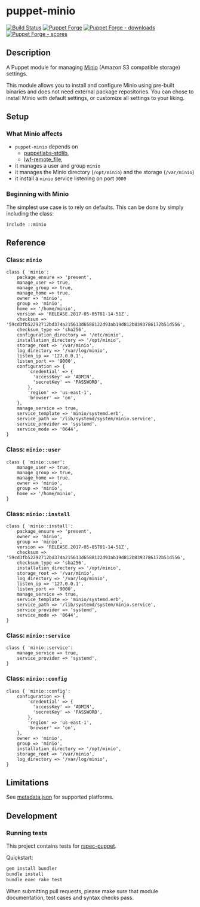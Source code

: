 # puppet-minio

[![Build Status][build-shield]][build-status]
[![Puppet Forge][forge-shield]][forge-minio]
[![Puppet Forge - downloads][forge-shield-dl]][forge-minio]
[![Puppet Forge - scores][forge-shield-sc]][forge-minio]

## Description

A Puppet module for managing [Minio][minio] (Amazon S3 compatible storage)
settings.

This module allows you to install and configure Minio using pre-built binaries
and does not need external package repositories. You can chose to install Minio
with default settings, or customize all settings to your liking.

## Setup

### What Minio affects

- `puppet-minio` depends on
  - [puppetlabs-stdlib][puppetlabs-stdlib],
  - [lwf-remote_file][lwf-remote_file],
- it manages a user and group `minio`
- it manages the Minio directory (`/opt/minio`) and the storage (`/var/minio`)
- it install a `minio` service listening on port `3000`

### Beginning with Minio

The simplest use case is to rely on defaults. This can be done by simply
including the class:

```puppet
include ::minio
```

## Reference

### Class: `minio`

```puppet
class { 'minio':
    package_ensure => 'present',
    manage_user => true,
    manage_group => true,
    manage_home => true,
    owner => 'minio',
    group => 'minio',
    home => '/home/minio',
    version => 'RELEASE.2017-05-05T01-14-51Z',
    checksum => '59cd3fb52292712bd374a215613d6588122d93ab19d812b8393786172b51d556',
    checksum_type => 'sha256',
    configuration_directory => '/etc/minio',
    installation_directory => '/opt/minio',
    storage_root => '/var/minio',
    log_directory => '/var/log/minio',
    listen_ip => '127.0.0.1',
    listen_port => '9000',
    configuration => {
        'credential' => {
          'accessKey' => 'ADMIN',
          'secretKey' => 'PASSWORD',
        },
        'region' => 'us-east-1',
        'browser' => 'on',
    },
    manage_service => true,
    service_template => 'minio/systemd.erb',
    service_path => '/lib/systemd/system/minio.service',
    service_provider => 'systemd',
    service_mode => '0644',
}
```

### Class: `minio::user`

```puppet
class { 'minio::user':
    manage_user => true,
    manage_group => true,
    manage_home => true,
    owner => 'minio',
    group => 'minio',
    home => '/home/minio',
}
```

### Class: `minio::install`

```puppet
class { 'minio::install':
    package_ensure => 'present',
    owner => 'minio',
    group => 'minio',
    version => 'RELEASE.2017-05-05T01-14-51Z',
    checksum => '59cd3fb52292712bd374a215613d6588122d93ab19d812b8393786172b51d556',
    checksum_type => 'sha256',
    installation_directory => '/opt/minio',
    storage_root => '/var/minio',
    log_directory => '/var/log/minio',
    listen_ip => '127.0.0.1',
    listen_port => '9000',
    manage_service => true,
    service_template => 'minio/systemd.erb',
    service_path => '/lib/systemd/system/minio.service',
    service_provider => 'systemd',
    service_mode => '0644',
}
```

### Class: `minio::service`

```puppet
class { 'minio::service':
    manage_service => true,
    service_provider => 'systemd',
}
```

### Class: `minio::config`

```puppet
class { 'minio::config':
    configuration => {
        'credential' => {
          'accessKey' => 'ADMIN',
          'secretKey' => 'PASSWORD',
        },
        'region' => 'us-east-1',
        'browser' => 'on',
    },
    owner => 'minio',
    group => 'minio',
    installation_directory => '/opt/minio',
    storage_root => '/var/minio',
    log_directory => '/var/log/minio',
}
```

## Limitations

See [metadata.json](metadata.json) for supported platforms.

## Development

### Running tests

This project contains tests for [rspec-puppet][puppet-rspec].

Quickstart:

```bash
gem install bundler
bundle install
bundle exec rake test
```

When submitting pull requests, please make sure that module documentation,
test cases and syntax checks pass.

[minio]: https://minio.io
[puppetlabs-stdlib]: https://github.com/puppetlabs/puppetlabs-stdlib
[lwf-remote_file]: https://github.com/lwf/puppet-remote_file
[puppet-rspec]: http://rspec-puppet.com/

[build-status]: https://travis-ci.org/kogitoapp/puppet-minio
[build-shield]: https://travis-ci.org/kogitoapp/puppet-minio.png?branch=master
[forge-minio]: https://forge.puppetlabs.com/kogitoapp/minio
[forge-shield]: https://img.shields.io/puppetforge/v/kogitoapp/minio.svg
[forge-shield-dl]: https://img.shields.io/puppetforge/dt/kogitoapp/minio.svg
[forge-shield-sc]: https://img.shields.io/puppetforge/f/kogitoapp/minio.svg
